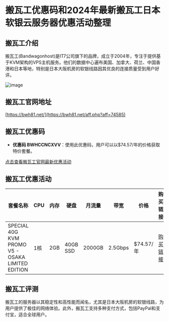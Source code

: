 # 搬瓦工优惠码和2024年最新搬瓦工日本软银云服务器优惠活动整理

## 搬瓦工介绍
搬瓦工(Bandwagonhost)是IT7公司旗下的品牌，成立于2004年，专注于提供基于KVM架构的VPS主机服务。他们的数据中心遍布美国、加拿大、荷兰、中国香港和日本等地，特别是日本大阪机房的软银线路因其优良的连接质量受到用户好评。

![image](https://github.com/shadiyashi123/banwagong/assets/169418474/b463528c-6cb3-43f9-83e6-2832de4d789b)

## 搬瓦工官网地址
[https://bwh81.net/](https://bwh81.net/aff.php?aff=74585)

## 搬瓦工优惠码
- **优惠码 BWHCCNCXVV**：使用此优惠码，用户可以以$74.57/年的价格获取特价套餐。

[点击查看搬瓦工官网最新优惠活动](https://bwh81.net/aff.php?aff=74585)

## 搬瓦工优惠活动
| 套餐名称                  | CPU  | 内存 | 硬盘  | 月流量        | 带宽      | 价格      | 购买链接                                             |
|-------------------------|------|------|-------|---------------|-----------|-----------|------------------------------------------------------|
| SPECIAL 40G KVM PROMO V5 - OSAKA LIMITED EDITION | 1核  | 2GB  | 40GB SSD | 2000GB      | 2.5Gbps    | $74.57/年 | [购买链接](https://bwh81.net/aff.php?aff=74585&pid=146) |

## 搬瓦工评测
搬瓦工的服务器以其稳定性和高性能而闻名，尤其是日本大阪机房的软银线路，为用户提供了极佳的网络体验。此外，搬瓦工支持多种支付方式，包括PayPal和支付宝，适合全球用户。

